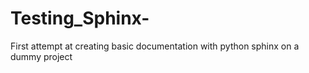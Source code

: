 # Testing_Sphinx-
First attempt at creating basic documentation with python sphinx on a dummy project

